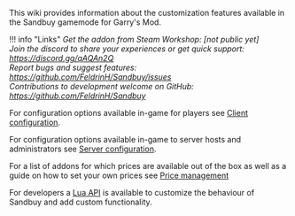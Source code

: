 This wiki provides information about the customization features available in the Sandbuy gamemode for Garry's Mod.

!!! info "Links"
    *Get the addon from Steam Workshop: [not public yet]*  
    *Join the discord to share your experiences or get quick support: https://discord.gg/qAQAn2Q*  
    *Report bugs and suggest features: https://github.com/FeldrinH/Sandbuy/issues*  
    *Contributions to development welcome on GitHub: https://github.com/FeldrinH/Sandbuy*

For configuration options available in-game for players see [Client configuration](client_settings).

For configuration options available in-game to server hosts and administrators see [Server configuration](server_settings).

For a list of addons for which prices are available out of the box as well as a guide on how to set your own prices see [Price management](prices)

For developers a [Lua API](lua/overview) is available to customize the behaviour of Sandbuy and add custom functionality.
